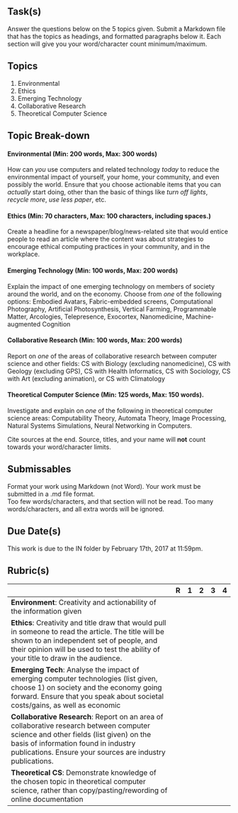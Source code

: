 Task(s)
-------
Answer the questions below on the 5 topics given. Submit a Markdown file that has the topics as headings, and formatted paragraphs below it.  Each section will give you your word/character count minimum/maximum.

Topics
------
1. Environmental
2. Ethics
3. Emerging Technology
4. Collaborative Research
5. Theoretical Computer Science

Topic Break-down
--------
#### Environmental (Min: 200 words, Max: 300 words)
How can _you_ use computers and related technology _today_ to reduce the environmental impact of yourself, your home, your community, and even possibly the world.  Ensure that you choose actionable items that you can _actually_ start doing, other than the basic of things like _turn off lights_, _recycle more_, _use less paper_, etc.

#### Ethics (Min: 70 characters, Max: 100 characters, including spaces.)
Create a headline for a newspaper/blog/news-related site that would entice people to read an article where the content was about strategies to encourage ethical computing practices in your community, and in the workplace.

#### Emerging Technology (Min: 100 words, Max: 200 words)
Explain the impact of one emerging technology on members of society around the world, and on 
the economy.  Choose from _one_ of the following options: Embodied Avatars, Fabric-embedded screens, Computational Photography, Artificial Photosynthesis, Vertical Farming, Programmable Matter, Arcologies, Telepresence, Exocortex, Nanomedicine, Machine-augmented Cognition

#### Collaborative Research (Min: 100 words, Max: 200 words)
Report on _one_ of the areas of collaborative research between computer science and other fields: CS with Biology (excluding nanomedicine), CS with Geology (excluding GPS), CS with Health Informatics, CS with Sociology, CS with Art (excluding animation), or CS with Climatology

#### Theoretical Computer Science (Min: 125 words, Max: 150 words).
Investigate and explain on _one_ of the following in theoretical computer science areas: Computability Theory, Automata Theory, Image Processing, Natural Systems Simulations, Neural Networking in Computers.

Cite sources at the end.  Source, titles, and your name will **not** count towards your word/character limits.

Submissables
------------
Format your work using Markdown (not Word). Your work must be submitted in a .md file format.  
Too few words/characters, and that section will not be read.  Too many words/characters, and all extra words will be ignored.

Due Date(s)
-----------
This work is due to the IN folder by February 17th, 2017 at 11:59pm.

Rubric(s)
---------
| | R | 1 | 2 | 3 | 4 |
|---| --- | --- | --- | --- | --- |
|**Environment**: Creativity and actionability of the information given | | | | | |
|**Ethics**: Creativity and title draw that would pull in someone to read the article.  The title will be shown to an independent set of people, and their opinion will be used to test the ability of your title to draw in the audience. | | | | | |
|**Emerging Tech**: Analyse the impact of emerging computer technologies (list given, choose 1) on society and the economy going forward. Ensure that you speak about societal costs/gains, as well as economic | | | | | |
|**Collaborative Research**: Report on an area of collaborative research between computer science and other fields (list given) on the basis of information found in industry publications. Ensure your sources are industry publications.  | | | | | |
|**Theoretical CS**: Demonstrate knowledge of the chosen topic in theoretical computer science, rather than copy/pasting/rewording of online documentation  | | | | | |
